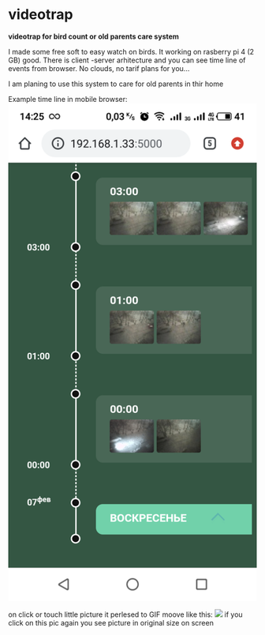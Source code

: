 # videotrap
<b>videotrap for bird count or old parents care system</b>

I made some free soft to easy watch on birds. It working on rasberry pi 4 (2 GB) good.
There is client -server arhitecture and you can see time line of events from browser.
No clouds, no tarif plans for you...

I am planing to use this system to care for old parents in thir home

Example time line in mobile browser:
<img src='images\exTL.png'>

on click or touch little picture it perlesed to GIF moove like this:
<img src='exPic.gif'>
if you click on this pic again you see picture in original size on screen
